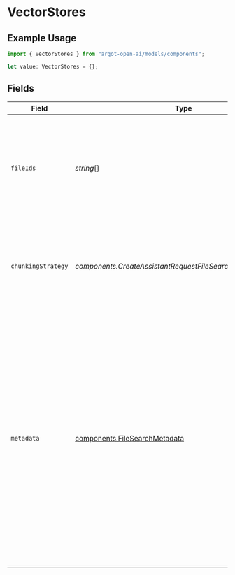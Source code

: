 # VectorStores

## Example Usage

```typescript
import { VectorStores } from "argot-open-ai/models/components";

let value: VectorStores = {};
```

## Fields

| Field                                                                                                                                                                                                                                                                   | Type                                                                                                                                                                                                                                                                    | Required                                                                                                                                                                                                                                                                | Description                                                                                                                                                                                                                                                             |
| ----------------------------------------------------------------------------------------------------------------------------------------------------------------------------------------------------------------------------------------------------------------------- | ----------------------------------------------------------------------------------------------------------------------------------------------------------------------------------------------------------------------------------------------------------------------- | ----------------------------------------------------------------------------------------------------------------------------------------------------------------------------------------------------------------------------------------------------------------------- | ----------------------------------------------------------------------------------------------------------------------------------------------------------------------------------------------------------------------------------------------------------------------- |
| `fileIds`                                                                                                                                                                                                                                                               | *string*[]                                                                                                                                                                                                                                                              | :heavy_minus_sign:                                                                                                                                                                                                                                                      | A list of [file](/docs/api-reference/files) IDs to add to the vector store. There can be a maximum of 10000 files in a vector store.<br/>                                                                                                                               |
| `chunkingStrategy`                                                                                                                                                                                                                                                      | *components.CreateAssistantRequestFileSearchChunkingStrategy*                                                                                                                                                                                                           | :heavy_minus_sign:                                                                                                                                                                                                                                                      | The chunking strategy used to chunk the file(s). If not set, will use the `auto` strategy.                                                                                                                                                                              |
| `metadata`                                                                                                                                                                                                                                                              | [components.FileSearchMetadata](../../models/components/filesearchmetadata.md)                                                                                                                                                                                          | :heavy_minus_sign:                                                                                                                                                                                                                                                      | Set of 16 key-value pairs that can be attached to a vector store. This can be useful for storing additional information about the vector store in a structured format. Keys can be a maximum of 64 characters long and values can be a maximum of 512 characters long.<br/> |